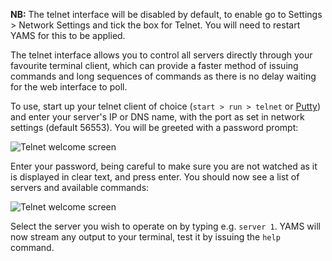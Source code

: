 **NB:** The telnet interface will be disabled by default, to enable go to Settings > Network Settings and tick the box for Telnet.  You will need to restart YAMS for this to be applied.

The telnet interface allows you to control all servers directly through your favourite terminal client, which can provide a faster method of issuing commands and long sequences of commands as there is no delay waiting for the web interface to poll.

To use, start up your telnet client of choice (`start > run > telnet` or [Putty](http://www.chiark.greenend.org.uk/~sgtatham/putty/)) and enter your server's IP or DNS name, with the port as set in network settings (default 56553).  You will be greeted with a password prompt:

![Telnet welcome screen](http://yams.in/assets/images/docs/telnet-welcome.png)

Enter your password, being careful to make sure you are not watched as it is displayed in clear text, and press enter.  You should now see a list of servers and available commands:

![Telnet welcome screen](http://yams.in/assets/images/docs/telnet-opened.png)

Select the server you wish to operate on by typing e.g. `server 1`.  YAMS will now stream any output to your terminal, test it by issuing the `help` command.
